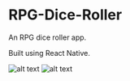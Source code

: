 # RPG-Dice-Roller
An RPG dice roller app.

Built using React Native.

![alt text](https://user-images.githubusercontent.com/27466377/55284731-6c3af800-534a-11e9-97e8-e5c4691bce6c.jpeg)
![alt text](https://user-images.githubusercontent.com/27466377/55284732-6cd38e80-534a-11e9-85cb-1e0a3162376c.jpeg)





